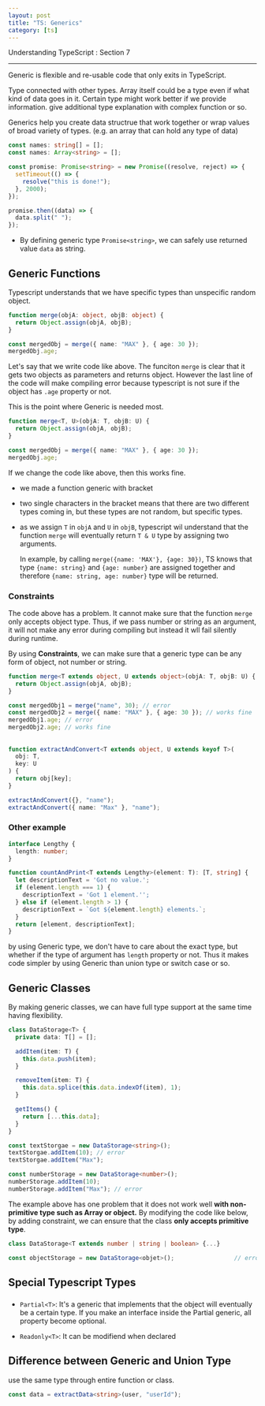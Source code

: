 ```yaml
---
layout: post
title: "TS: Generics"
category: [ts]
---
```


Understanding TypeScript : Section 7

---

Generic is flexible and re-usable code that only exits in TypeScript.

Type connected with other types. Array itself could be a type even if what kind of data goes in it. Certain type might work better if we provide information. give additional type explanation with complex function or so.

Generics help you create data structrue that work together or wrap values of broad variety of types. (e.g. an array that can hold any type of data)

```typescript
const names: string[] = [];
const names: Array<string> = [];
```

```typescript
const promise: Promise<string> = new Promise((resolve, reject) => {
  setTimeout(() => {
    resolve("this is done!");
  }, 2000);
});

promise.then((data) => {
  data.split(" ");
});
```

- By defining generic type `Promise<string>`, we can safely use returned value `data` as string.

## Generic Functions

Typescript understands that we have specific types than unspecific random object.

```typescript
function merge(objA: object, objB: object) {
  return Object.assign(objA, objB);
}

const mergedObj = merge({ name: "MAX" }, { age: 30 });
mergedObj.age;
```

Let's say that we write code like above. The funciton `merge` is clear that it gets two objects as parameters and returns object. However the last line of the code will make compiling error because typescript is not sure if the object has `.age` property or not.

This is the point where Generic is needed most.

```typescript
function merge<T, U>(objA: T, objB: U) {
  return Object.assign(objA, objB);
}

const mergedObj = merge({ name: "MAX" }, { age: 30 });
mergedObj.age;
```

If we change the code like above, then this works fine.

- we made a function generic with bracket

- two single characters in the bracket means that there are two different types coming in, but these types are not random, but specific types.

- as we assign `T` in `objA` and `U` in `objB`, typescript wil understand that the function `merge` will eventually return `T & U` type by assigning two arguments.

  In example, by calling `merge({name: 'MAX'}, {age: 30})`, TS knows that type `{name: string}` and `{age: number}` are assigned together and therefore `{name: string, age: number}` type will be returned.

### Constraints

The code above has a problem. It cannot make sure that the function `merge` only accepts object type. Thus, if we pass number or string as an argument, it will not make any error during compiling but instead it wll fail silently during runtime.

By using **Constraints**, we can make sure that a generic type can be any form of object, not number or string.

```typescript
function merge<T extends object, U extends object>(objA: T, objB: U) {
  return Object.assign(objA, objB);
}

const mergedObj1 = merge("name", 30); // error
const mergedObj2 = merge({ name: "MAX" }, { age: 30 }); // works fine
mergedObj1.age; // error
mergedObj2.age; // works fine
```

##

```typescript
function extractAndConvert<T extends object, U extends keyof T>(
  obj: T,
  key: U
) {
  return obj[key];
}

extractAndConvert({}, "name");
extractAndConvert({ name: "Max" }, "name");
```

### Other example

```typescript
interface Lengthy {
  length: number;
}

function countAndPrint<T extends Lengthy>(element: T): [T, string] {
  let descriptionText = 'Got no value.';
  if (element.length === 1) {
    descriptionText = 'Got 1 element.'';
  } else if (element.length > 1) {
    descriptionText = `Got ${element.length} elements.`;
  }
  return [element, descriptionText];
}
```

by using Generic type, we don't have to care about the exact type, but whether if the type of argument has `length` property or not. Thus it makes code simpler by using Generic than union type or switch case or so.

## Generic Classes

By making generic classes, we can have full type support at the same time having flexibility.

```typescript
class DataStorage<T> {
  private data: T[] = [];

  addItem(item: T) {
    this.data.push(item);
  }

  removeItem(item: T) {
    this.data.splice(this.data.indexOf(item), 1);
  }

  getItems() {
    return [...this.data];
  }
}

const textStorgae = new DataStorage<string>();
textStorgae.addItem(10); // error
textStorgae.addItem("Max");

const numberStorage = new DataStorage<number>();
numberStorage.addItem(10);
numberStorage.addItem("Max"); // error
```

The example above has one problem that it does not work well **with non-primitive type such as Array or object.** By modifying the code like below, by adding constraint, we can ensure that the class **only accepts primitive type**.

```typescript
class DataStorage<T extends number | string | boolean> {...}

const objectStorage = new DataStorage<objet>();					// error
```

## Special Typescript Types

###

- `Partial<T>`: It's a generic that implements that the object will eventually be a certain type. If you make an interface inside the Partial generic, all property become optional.

- `Readonly<T>`: It can be modifiend when declared

## Difference between Generic and Union Type

use the same type through entire function or class.

```typescript
const data = extractData<string>(user, "userId");
```

